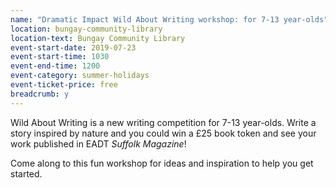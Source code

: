 ```yaml
---
name: "Dramatic Impact Wild About Writing workshop: for 7-13 year-olds"
location: bungay-community-library
location-text: Bungay Community Library
event-start-date: 2019-07-23
event-start-time: 1030
event-end-time: 1200
event-category: summer-holidays
event-ticket-price: free
breadcrumb: y
---
```


Wild About Writing is a new writing competition for 7-13 year-olds. Write a story inspired by nature and you could win a £25 book token and see your work published in EADT <cite>Suffolk Magazine</cite>!

Come along to this fun workshop for ideas and inspiration to help you get started.
